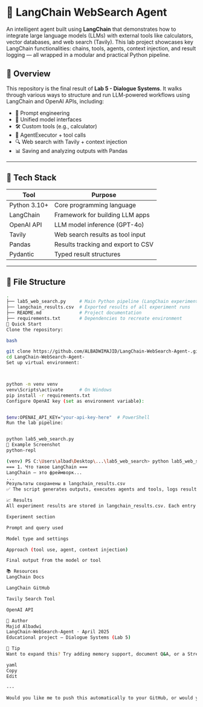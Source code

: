 # 🤖 LangChain WebSearch Agent

An intelligent agent built using **LangChain** that demonstrates how to integrate large language models (LLMs) with external tools like calculators, vector databases, and web search (Tavily). This lab project showcases key LangChain functionalities: chains, tools, agents, context injection, and result logging — all wrapped in a modular and practical Python pipeline.

## 📌 Overview

This repository is the final result of **Lab 5 - Dialogue Systems**. It walks through various ways to structure and run LLM-powered workflows using LangChain and OpenAI APIs, including:

- 📘 Prompt engineering
- 🔄 Unified model interfaces
- 🛠️ Custom tools (e.g., calculator)
- 🤖 AgentExecutor + tool calls
- 🔍 Web search with Tavily + context injection
- 📊 Saving and analyzing outputs with Pandas

---

## 🔧 Tech Stack

| Tool              | Purpose                                 |
|-------------------|-----------------------------------------|
| Python 3.10+      | Core programming language               |
| LangChain         | Framework for building LLM apps         |
| OpenAI API        | LLM model inference (GPT-4o)            |
| Tavily            | Web search results as tool input        |
| Pandas            | Results tracking and export to CSV      |
| Pydantic          | Typed result structures                 |

---

## 📂 File Structure

```bash
.
├── lab5_web_search.py     # Main Python pipeline (LangChain experiments)
├── langchain_results.csv  # Exported results of all experiment runs
├── README.md              # Project documentation
├── requirements.txt       # Dependencies to recreate environment
🚀 Quick Start
Clone the repository:

bash

git clone https://github.com/ALBADWIMAJID/LangChain-WebSearch-Agent-.git
cd LangChain-WebSearch-Agent-
Set up virtual environment:



python -m venv venv
venv\Scripts\activate      # On Windows
pip install -r requirements.txt
Configure OpenAI key (set as environment variable):


$env:OPENAI_API_KEY="your-api-key-here"  # PowerShell
Run the lab pipeline:


python lab5_web_search.py
📸 Example Screenshot
python-repl

(venv) PS C:\Users\albad\Desktop\...\lab5_web_search> python lab5_web_search.py
=== 1. Что такое LangChain ===
LangChain — это фреймворк...
...
Результаты сохранены в langchain_results.csv
✅ The script generates outputs, executes agents and tools, logs results, and saves them to CSV.

📈 Results
All experiment results are stored in langchain_results.csv. Each entry includes:

Experiment section

Prompt and query used

Model type and settings

Approach (tool use, agent, context injection)

Final output from the model or tool

📚 Resources
LangChain Docs

LangChain GitHub

Tavily Search Tool

OpenAI API

📌 Author
Majid Albadwi
LangChain-WebSearch-Agent · April 2025
Educational project — Dialogue Systems (Lab 5)

🧠 Tip
Want to expand this? Try adding memory support, document Q&A, or a Streamlit interface!

yaml
Copy
Edit

---

Would you like me to push this automatically to your GitHub, or would you prefer to copy it and replace th
